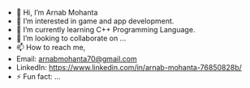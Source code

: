 - 👋 Hi, I’m Arnab Mohanta
- 👀 I’m interested in game and app development.
- 🌱 I’m currently learning C++ Programming Language.
- 💞️ I’m looking to collaborate on ...
- 📫 How to reach me,
- Email:  arnabmohanta70@gmail.com
- LinkedIn: https://www.linkedin.com/in/arnab-mohanta-76850828b/
- ⚡ Fun fact: ...

<!---
O-Boythe-Chief/O-Boythe-Chief is a ✨ special ✨ repository because its `README.md` (this file) appears on your GitHub profile.
You can click the Preview link to take a look at your changes.
--->
